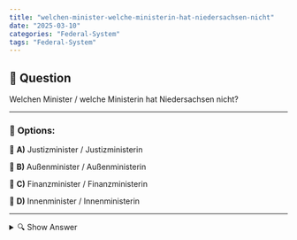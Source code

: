 ```yaml
---
title: "welchen-minister-welche-ministerin-hat-niedersachsen-nicht"
date: "2025-03-10"
categories: "Federal-System"
tags: "Federal-System"
---
```


## 📌 **Question**

Welchen Minister / welche Ministerin hat Niedersachsen nicht?



---

### 📝 **Options:**

🔘 **A)** Justizminister / Justizministerin

🔘 **B)** Außenminister / Außenministerin

🔘 **C)** Finanzminister / Finanzministerin

🔘 **D)** Innenminister / Innenministerin

---

<details>
  <summary>🔍 Show Answer</summary>

  <p>
💡  <b>Correct Answer:</b>  b
  </p>
  <p>
    📖<b>Explanation:</b>
    Niedersachsen, ein Bundesland Deutschlands, verfügt über verschiedene Ministerien, die für die Verwaltung zuständig sind. Typische Ministerien umfassen Justiz, Finanzen und Inneres, die wichtige Funktionen innerhalb des Landes übernehmen. Allerdings fallen Außenangelegenheiten in den Zuständigkeitsbereich der Bundesregierung, weshalb Niedersachsen kein eigenes Außenministerium hat. Diese Struktur spiegelt die föderale Organisation Deutschlands wider, bei der bestimmte Aufgaben auf Bundes- und andere auf Landesebene geregelt sind.
  </p>
</details>
